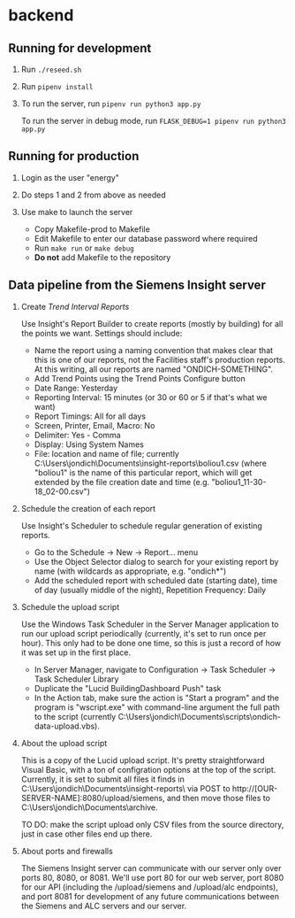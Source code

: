 # backend

## Running for development

1) Run `./reseed.sh`

2) Run `pipenv install`

3) To run the server, run `pipenv run python3 app.py`

   To run the server in debug mode, run `FLASK_DEBUG=1 pipenv run python3 app.py`

## Running for production

1) Login as the user "energy"

2) Do steps 1 and 2 from above as needed

3) Use make to launch the server

   * Copy Makefile-prod to Makefile
   * Edit Makefile to enter our database password where required
   * Run `make run` or `make debug`
   * **Do not** add Makefile to the repository

## Data pipeline from the Siemens Insight server

1) Create _Trend Interval Reports_

   Use Insight's Report Builder to create reports (mostly by building) for all
   the points we want. Settings should include:

   * Name the report using a naming convention that makes clear that this is one of our reports, not the Facilities staff's production reports. At this writing, all our reports are named "ONDICH-SOMETHING".
   * Add Trend Points using the Trend Points Configure button
   * Date Range: Yesterday
   * Reporting Interval: 15 minutes (or 30 or 60 or 5 if that's what we want)
   * Report Timings: All for all days
   * Screen, Printer, Email, Macro: No
   * Delimiter: Yes - Comma
   * Display: Using System Names
   * File: location and name of file; currently C:\Users\jondich\Documents\insight-reports\boliou1.csv (where "boliou1" is the name of this particular report, which will get extended by the file creation date and time (e.g. "boliou1\_11-30-18\_02-00.csv")

2) Schedule the creation of each report

   Use Insight's Scheduler to schedule regular generation of existing reports.

   * Go to the Schedule -> New -> Report... menu
   * Use the Object Selector dialog to search for your existing report by name (with wildcards as appropriate, e.g. "ondich\*")
   * Add the scheduled report with scheduled date (starting date), time of day (usually middle of the night), Repetition Frequency: Daily

3) Schedule the upload script

   Use the Windows Task Scheduler in the Server Manager application to run our upload script periodically (currently, it's set to run once per hour). This only had to be done one time, so this is just a record of how it was set up in the first place.

   * In Server Manager, navigate to Configuration -> Task Scheduler -> Task Scheduler Library
   * Duplicate the "Lucid BuildingDashboard Push" task
   * In the Action tab, make sure the action is "Start a program" and the program is "wscript.exe" with command-line argument the full path to the script (currently C:\Users\jondich\Documents\scripts\ondich-data-upload.vbs).

4) About the upload script

   This is a copy of the Lucid upload script. It's pretty straightforward Visual Basic, with a ton of configration options at the top of the script. Currently, it is set to submit all files it finds in C:\Users\jondich\Documents\insight-reports\ via POST to http://[OUR-SERVER-NAME]:8080/upload/siemens, and then move those files to C:\Users\jondich\Documents\archive\.

   TO DO: make the script upload only CSV files from the source directory, just in case other files end up there.

5) About ports and firewalls

   The Siemens Insight server can communicate with our server only over ports 80, 8080, or 8081. We'll use port 80 for our web server, port 8080 for our API (including the /upload/siemens and /upload/alc endpoints), and port 8081 for development of any future communications between the Siemens and ALC servers and our server.

